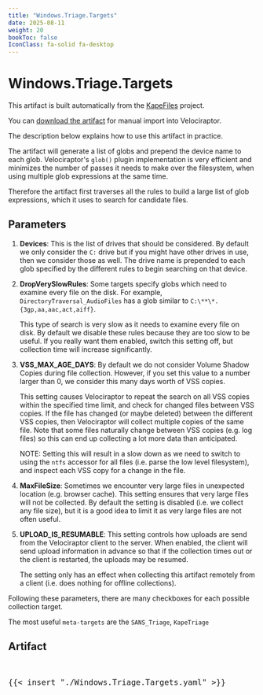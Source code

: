 ```yaml
---
title: "Windows.Triage.Targets"
date: 2025-08-11
weight: 20
bookToc: false
IconClass: fa-solid fa-desktop
---
```


# Windows.Triage.Targets

This artifact is built automatically from the
[KapeFiles](https://github.com/EricZimmerman/KapeFiles) project.

You can [download the artifact](Windows.Triage.Targets.zip) for manual import into Velociraptor.

The description below explains how to use this artifact in practice.

The artifact will generate a list of globs and prepend the device name
to each glob. Velociraptor's `glob()` plugin implementation is very
efficient and minimizes the number of passes it needs to make over the
filesystem, when using multiple glob expressions at the same time.

Therefore the artifact first traverses all the rules to build a large
list of glob expressions, which it uses to search for candidate files.

## Parameters

1. **Devices**: This is the list of drives that should be
   considered. By default we only consider the `C:` drive but if you
   might have other drives in use, then we consider those as well. The
   drive name is prepended to each glob specified by the different
   rules to begin searching on that device.

2. **DropVerySlowRules**: Some targets specify globs which need to
   examine every file on the disk. For example,
   `DirectoryTraversal_AudioFiles` has a glob similar to
   `C:\**\*.{3gp,aa,aac,act,aiff}`.

   This type of search is very slow as it needs to examine every file
   on disk. By default we disable these rules because they are too
   slow to be useful. If you really want them enabled, switch this
   setting off, but collection time will increase significantly.

3. **VSS_MAX_AGE_DAYS**: By default we do not consider Volume Shadow
   Copies during file collection. However, if you set this value to a
   number larger than 0, we consider this many days worth of VSS
   copies.

   This setting causes Velociraptor to repeat the search on all VSS
   copies within the specified time limit, and check for changed files
   between VSS copies. If the file has changed (or maybe deleted)
   between the different VSS copies, then Velociraptor will collect
   multiple copies of the same file. Note that some files naturally
   change between VSS copies (e.g. log files) so this can end up
   collecting a lot more data than anticipated.

   NOTE: Setting this will result in a slow down as we need to switch
   to using the `ntfs` accessor for all files (i.e. parse the low
   level filesystem), and inspect each VSS copy for a change in the
   file.

4. **MaxFileSize**: Sometimes we encounter very large files in
   unexpected location (e.g. browser cache). This setting ensures that
   very large files will not be collected. By default the setting is
   disabled (i.e. we collect any file size), but it is a good idea to
   limit it as very large files are not often useful.

5. **UPLOAD_IS_RESUMABLE**: This setting controls how uploads are send
   from the Velociraptor client to the server. When enabled, the
   client will send upload information in advance so that if the
   collection times out or the client is restarted, the uploads may be
   resumed.

   The setting only has an effect when collecting this artifact
   remotely from a client (i.e. does nothing for offline collections).

Following these parameters, there are many checkboxes for each
possible collection target.

The most useful `meta-targets` are the `SANS_Triage`, `KapeTriage`

## Artifact

<div style="max-height: 500px; overflow-y: auto; ">
<pre >
<code style="margin-top: -40px;font-size: medium;" class="language-yaml">
{{< insert "./Windows.Triage.Targets.yaml" >}}
</code>
</pre>
</div>
